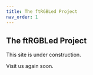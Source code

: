 ```yaml
---
title: The ftRGBLed Project
nav_order: 1
---
```

## The ftRGBLed Project

This site is under construction.

Visit us again soon.